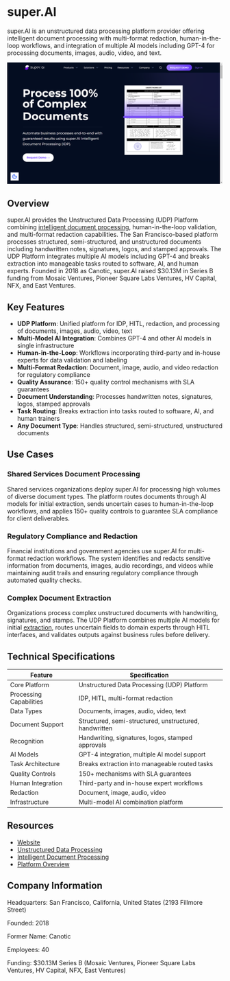 # super.AI

super.AI is an unstructured data processing platform provider offering intelligent document processing with multi-format redaction, human-in-the-loop workflows, and integration of multiple AI models including GPT-4 for processing documents, images, audio, video, and text.

![super.AI](assets\super-ai.png)


## Overview

super.AI provides the Unstructured Data Processing (UDP) Platform combining [intelligent document processing](../../capabilities/document-understanding/index.md), human-in-the-loop validation, and multi-format redaction capabilities. The San Francisco-based platform processes structured, semi-structured, and unstructured documents including handwritten notes, signatures, logos, and stamped approvals. The UDP Platform integrates multiple AI models including GPT-4 and breaks extraction into manageable tasks routed to software, AI, and human experts. Founded in 2018 as Canotic, super.AI raised $30.13M in Series B funding from Mosaic Ventures, Pioneer Square Labs Ventures, HV Capital, NFX, and East Ventures.

## Key Features

- **UDP Platform**: Unified platform for IDP, HITL, redaction, and processing of documents, images, audio, video, text
- **Multi-Model AI Integration**: Combines GPT-4 and other AI models in single infrastructure
- **Human-in-the-Loop**: Workflows incorporating third-party and in-house experts for data validation and labeling
- **Multi-Format Redaction**: Document, image, audio, and video redaction for regulatory compliance
- **Quality Assurance**: 150+ quality control mechanisms with SLA guarantees
- **Document Understanding**: Processes handwritten notes, signatures, logos, stamped approvals
- **Task Routing**: Breaks extraction into tasks routed to software, AI, and human trainers
- **Any Document Type**: Handles structured, semi-structured, unstructured documents

## Use Cases

### Shared Services Document Processing

Shared services organizations deploy super.AI for processing high volumes of diverse document types. The platform routes documents through AI models for initial extraction, sends uncertain cases to human-in-the-loop workflows, and applies 150+ quality controls to guarantee SLA compliance for client deliverables.

### Regulatory Compliance and Redaction

Financial institutions and government agencies use super.AI for multi-format redaction workflows. The system identifies and redacts sensitive information from documents, images, audio recordings, and videos while maintaining audit trails and ensuring regulatory compliance through automated quality checks.

### Complex Document Extraction

Organizations process complex unstructured documents with handwriting, signatures, and stamps. The UDP Platform combines multiple AI models for initial [extraction](../../capabilities/extraction/index.md), routes uncertain fields to domain experts through HITL interfaces, and validates outputs against business rules before delivery.

## Technical Specifications

| Feature | Specification |
|---------|---------------|
| Core Platform | Unstructured Data Processing (UDP) Platform |
| Processing Capabilities | IDP, HITL, multi-format redaction |
| Data Types | Documents, images, audio, video, text |
| Document Support | Structured, semi-structured, unstructured, handwritten |
| Recognition | Handwriting, signatures, logos, stamped approvals |
| AI Models | GPT-4 integration, multiple AI model support |
| Task Architecture | Breaks extraction into manageable routed tasks |
| Quality Controls | 150+ mechanisms with SLA guarantees |
| Human Integration | Third-party and in-house expert workflows |
| Redaction | Document, image, audio, video |
| Infrastructure | Multi-model AI combination platform |

## Resources

- [Website](https://super.ai)
- [Unstructured Data Processing](https://super.ai/unstructured-data-processing)
- [Intelligent Document Processing](https://super.ai/intelligent-document-processing)
- [Platform Overview](https://super.ai/how-it-works)

## Company Information

Headquarters: San Francisco, California, United States (2193 Fillmore Street)

Founded: 2018

Former Name: Canotic

Employees: 40

Funding: $30.13M Series B (Mosaic Ventures, Pioneer Square Labs Ventures, HV Capital, NFX, East Ventures) 
